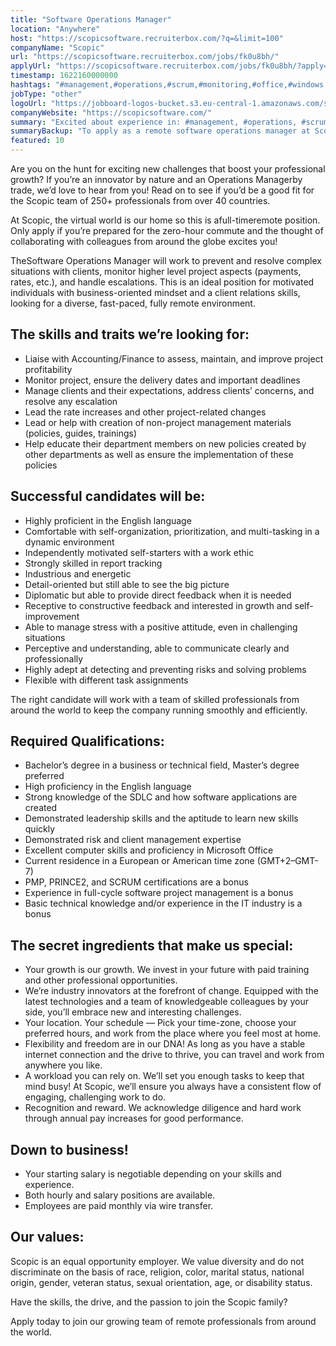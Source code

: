 ```yaml
---
title: "Software Operations Manager"
location: "Anywhere"
host: "https://scopicsoftware.recruiterbox.com/?q=&limit=100"
companyName: "Scopic"
url: "https://scopicsoftware.recruiterbox.com/jobs/fk0u8bh/"
applyUrl: "https://scopicsoftware.recruiterbox.com/jobs/fk0u8bh/?apply=true"
timestamp: 1622160000000
hashtags: "#management,#operations,#scrum,#monitoring,#office,#windows,#English,#finance"
jobType: "other"
logoUrl: "https://jobboard-logos-bucket.s3.eu-central-1.amazonaws.com/scopic"
companyWebsite: "https://scopicsoftware.com/"
summary: "Excited about experience in: #management, #operations, #scrum? Check out this job post!"
summaryBackup: "To apply as a remote software operations manager at Scopic, you preferably need to have some knowledge of: #management, #operations, #windows."
featured: 10
---
```


Are you on the hunt for exciting new challenges that boost your professional growth? If you’re an innovator by nature and an Operations Managerby trade, we’d love to hear from you! Read on to see if you’d be a good fit for the Scopic team of 250+ professionals from over 40 countries.

At Scopic, the virtual world is our home so this is afull-timeremote position. Only apply if you’re prepared for the zero-hour commute and the thought of collaborating with colleagues from around the globe excites you!

TheSoftware Operations Manager will work to prevent and resolve complex situations with clients, monitor higher level project aspects (payments, rates, etc.), and handle escalations. This is an ideal position for motivated individuals with business-oriented mindset and a client relations skills, looking for a diverse, fast-paced, fully remote environment.

## The skills and traits we’re looking for:

*   Liaise with Accounting/Finance to assess, maintain, and improve project profitability
*   Monitor project, ensure the delivery dates and important deadlines
*   Manage clients and their expectations, address clients’ concerns, and resolve any escalation
*   Lead the rate increases and other project-related changes
*   Lead or help with creation of non-project management materials (policies, guides, trainings)
*   Help educate their department members on new policies created by other departments as well as ensure the implementation of these policies

## Successful candidates will be:

*   Highly proficient in the English language
*   Comfortable with self-organization, prioritization, and multi-tasking in a dynamic environment
*   Independently motivated self-starters with a work ethic
*   Strongly skilled in report tracking
*   Industrious and energetic
*   Detail-oriented but still able to see the big picture
*   Diplomatic but able to provide direct feedback when it is needed
*   Receptive to constructive feedback and interested in growth and self-improvement
*   Able to manage stress with a positive attitude, even in challenging situations
*   Perceptive and understanding, able to communicate clearly and professionally
*   Highly adept at detecting and preventing risks and solving problems
*   Flexible with different task assignments

The right candidate will work with a team of skilled professionals from around the world to keep the company running smoothly and efficiently.

## Required Qualifications:

*   Bachelor’s degree in a business or technical field, Master’s degree preferred
*   High proficiency in the English language
*   Strong knowledge of the SDLC and how software applications are created
*   Demonstrated leadership skills and the aptitude to learn new skills quickly
*   Demonstrated risk and client management expertise
*   Excellent computer skills and proficiency in Microsoft Office
*   Current residence in a European or American time zone (GMT+2–GMT-7)
*   PMP, PRINCE2, and SCRUM certifications are a bonus
*   Experience in full-cycle software project management is a bonus
*   Basic technical knowledge and/or experience in the IT industry is a bonus

## The secret ingredients that make us special:

*   Your growth is our growth. We invest in your future with paid training and other professional opportunities.
*   We’re industry innovators at the forefront of change. Equipped with the latest technologies and a team of knowledgeable colleagues by your side, you’ll embrace new and interesting challenges.
*   Your location. Your schedule — Pick your time-zone, choose your preferred hours, and work from the place where you feel most at home.
*   Flexibility and freedom are in our DNA! As long as you have a stable internet connection and the drive to thrive, you can travel and work from anywhere you like.
*   A workload you can rely on. We’ll set you enough tasks to keep that mind busy! At Scopic, we’ll ensure you always have a consistent flow of engaging, challenging work to do.
*   Recognition and reward. We acknowledge diligence and hard work through annual pay increases for good performance.

## Down to business!

*   Your starting salary is negotiable depending on your skills and experience.
*   Both hourly and salary positions are available.
*   Employees are paid monthly via wire transfer.

## Our values:

Scopic is an equal opportunity employer. We value diversity and do not discriminate on the basis of race, religion, color, marital status, national origin, gender, veteran status, sexual orientation, age, or disability status.

Have the skills, the drive, and the passion to join the Scopic family?

Apply today to join our growing team of remote professionals from around the world.
